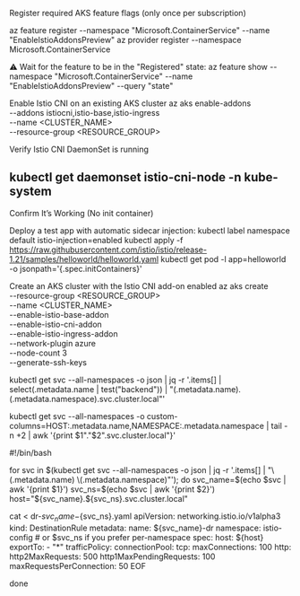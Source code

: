 Register required AKS feature flags (only once per subscription)

az feature register --namespace "Microsoft.ContainerService" --name "EnableIstioAddonsPreview"
az provider register --namespace Microsoft.ContainerService

⚠️ Wait for the feature to be in the "Registered" state:
az feature show --namespace "Microsoft.ContainerService" --name "EnableIstioAddonsPreview" --query "state"


Enable Istio CNI on an existing AKS cluster
az aks enable-addons \
  --addons istiocni,istio-base,istio-ingress \
  --name <CLUSTER_NAME> \
  --resource-group <RESOURCE_GROUP>

Verify Istio CNI DaemonSet is running

kubectl get daemonset istio-cni-node -n kube-system
------------
Confirm It’s Working (No init container)

Deploy a test app with automatic sidecar injection:
kubectl label namespace default istio-injection=enabled
kubectl apply -f https://raw.githubusercontent.com/istio/istio/release-1.21/samples/helloworld/helloworld.yaml
kubectl get pod -l app=helloworld -o jsonpath='{.spec.initContainers}'

Create an AKS cluster with the Istio CNI add-on enabled
az aks create \
  --resource-group <RESOURCE_GROUP> \
  --name <CLUSTER_NAME> \
  --enable-istio-base-addon \
  --enable-istio-cni-addon \
  --enable-istio-ingress-addon \
  --network-plugin azure \
  --node-count 3 \
  --generate-ssh-keys


  kubectl get svc --all-namespaces -o json | jq -r '.items[] | select(.metadata.name | test("backend")) | "\(.metadata.name).\(.metadata.namespace).svc.cluster.local"'

kubectl get svc --all-namespaces -o custom-columns=HOST:.metadata.name,NAMESPACE:.metadata.namespace | tail -n +2 | awk '{print $1"."$2".svc.cluster.local"}'

  #!/bin/bash

for svc in $(kubectl get svc --all-namespaces -o json | jq -r '.items[] | "\(.metadata.name) \(.metadata.namespace)"'); do
  svc_name=$(echo $svc | awk '{print $1}')
  svc_ns=$(echo $svc | awk '{print $2}')
  host="${svc_name}.${svc_ns}.svc.cluster.local"

  cat <<EOF > dr-${svc_name}-${svc_ns}.yaml
apiVersion: networking.istio.io/v1alpha3
kind: DestinationRule
metadata:
  name: ${svc_name}-dr
  namespace: istio-config  # or $svc_ns if you prefer per-namespace
spec:
  host: ${host}
  exportTo:
    - "*"
  trafficPolicy:
    connectionPool:
      tcp:
        maxConnections: 100
      http:
        http2MaxRequests: 500
        http1MaxPendingRequests: 100
        maxRequestsPerConnection: 50
EOF

done


